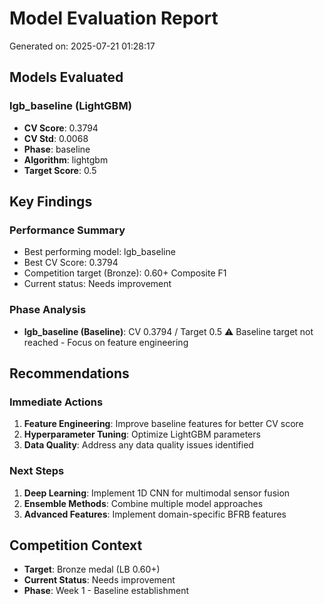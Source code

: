 
# Model Evaluation Report

Generated on: 2025-07-21 01:28:17

## Models Evaluated

### lgb_baseline (LightGBM)
- **CV Score**: 0.3794
- **CV Std**: 0.0068
- **Phase**: baseline
- **Algorithm**: lightgbm
- **Target Score**: 0.5


## Key Findings

### Performance Summary
- Best performing model: lgb_baseline
- Best CV Score: 0.3794
- Competition target (Bronze): 0.60+ Composite F1
- Current status: Needs improvement

### Phase Analysis
- **lgb_baseline (Baseline)**: CV 0.3794 / Target 0.5
  ⚠️ Baseline target not reached - Focus on feature engineering


## Recommendations

### Immediate Actions
1. **Feature Engineering**: Improve baseline features for better CV score
2. **Hyperparameter Tuning**: Optimize LightGBM parameters
3. **Data Quality**: Address any data quality issues identified

### Next Steps
1. **Deep Learning**: Implement 1D CNN for multimodal sensor fusion
2. **Ensemble Methods**: Combine multiple model approaches
3. **Advanced Features**: Implement domain-specific BFRB features

## Competition Context
- **Target**: Bronze medal (LB 0.60+)
- **Current Status**: Needs improvement
- **Phase**: Week 1 - Baseline establishment
